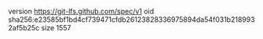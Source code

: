 version https://git-lfs.github.com/spec/v1
oid sha256:e23585bf1bd4cf739471cfdb26123828336975894da54f031b2189932af5b25c
size 1557
